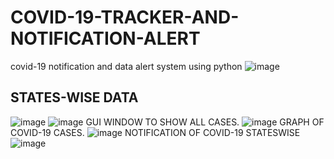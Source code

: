 # COVID-19-TRACKER-AND-NOTIFICATION-ALERT
covid-19 notification and data alert system using python 
![image](https://user-images.githubusercontent.com/62200901/127028836-0769cbbc-942f-4b77-b4c5-b640197f8b0f.png)
## STATES-WISE DATA
![image](https://user-images.githubusercontent.com/62200901/127029449-84158fd7-69ea-4891-a487-4cd9efc466aa.png)
![image](https://user-images.githubusercontent.com/62200901/127029462-4ddd646d-4417-464f-9cce-cc950bc2d3ac.png)
GUI WINDOW TO SHOW ALL CASES.
![image](https://user-images.githubusercontent.com/62200901/127029495-7a89b51f-e58c-44d3-9703-39c78d32e5c2.png)
GRAPH OF COVID-19 CASES.
![image](https://user-images.githubusercontent.com/62200901/127029518-314e8e9a-ac4d-4ff2-9939-7c944644ce29.png)
NOTIFICATION OF COVID-19 STATESWISE
![image](https://user-images.githubusercontent.com/62200901/127029536-ae08df91-120e-4d50-afb1-21bc02f36027.png)

